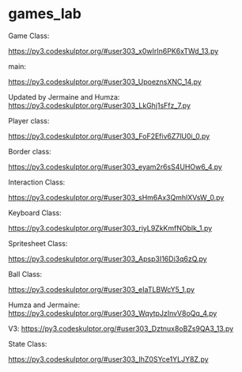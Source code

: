 # games_lab

Game Class:

https://py3.codeskulptor.org/#user303_x0wIrIn6PK6xTWd_13.py

main:

https://py3.codeskulptor.org/#user303_UpoeznsXNC_14.py

Updated by Jermaine and Humza:
https://py3.codeskulptor.org/#user303_LkGhj1sFfz_7.py

Player class:

https://py3.codeskulptor.org/#user303_FoF2Efiv6Z7lU0i_0.py

Border class:

https://py3.codeskulptor.org/#user303_eyam2r6sS4UHOw6_4.py

Interaction Class:

https://py3.codeskulptor.org/#user303_sHm6Ax3QmhlXVsW_0.py

Keyboard Class:

https://py3.codeskulptor.org/#user303_riyL9ZkKmfNOblk_1.py

Spritesheet Class:

https://py3.codeskulptor.org/#user303_Apsp3I16Di3q6zQ.py

Ball Class:

https://py3.codeskulptor.org/#user303_eIaTLBWcY5_1.py

Humza and Jermaine:
https://py3.codeskulptor.org/#user303_WqytpJzInvV8oQq_4.py

V3:
https://py3.codeskulptor.org/#user303_Dztnux8oBZs9QA3_13.py

State Class:

https://py3.codeskulptor.org/#user303_IhZ0SYce1YLJY8Z.py
